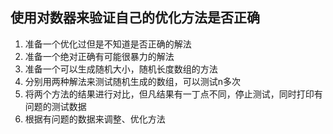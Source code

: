 
## 使用对数器来验证自己的优化方法是否正确
1. 准备一个优化过但是不知道是否正确的解法
2. 准备一个绝对正确有可能很暴力的解法
3. 准备一个可以生成随机大小，随机长度数组的方法
4. 分别用两种解法来测试随机生成的数组，可以测试n多次
5. 将两个方法的结果进行对比，但凡结果有一丁点不同，停止测试，同时打印有问题的测试数据
6. 根据有问题的数据来调整、优化方法